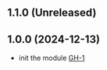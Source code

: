 ## 1.1.0 (Unreleased)
## 1.0.0 (2024-12-13)

- init the module [GH-1](https://github.com/alibabacloud-automation/terraform-alicloud-east-west-security-traffic/pull/1)